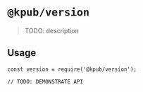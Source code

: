 # `@kpub/version`

> TODO: description

## Usage

```
const version = require('@kpub/version');

// TODO: DEMONSTRATE API
```

